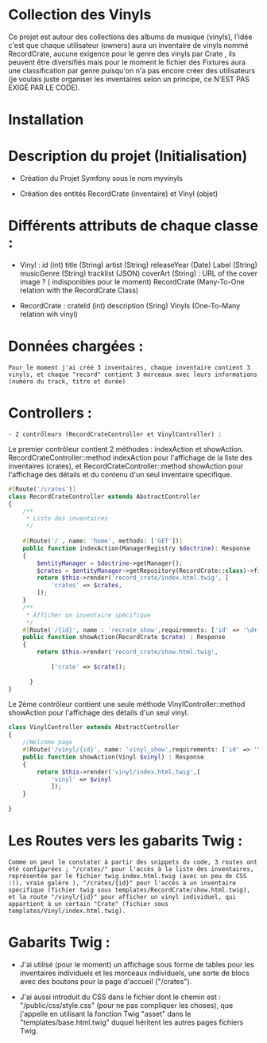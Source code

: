 # Collection des Vinyls

Ce projet est autour des collections des albums de musique (vinyls), l'idée c'est que chaque utilisateur (owners) aura un inventaire de vinyls nommé RecordCrate, aucune exigence pour le genre des vinyls par Crate , ils peuvent être diversifiés mais pour le moment le fichier des Fixtures aura une classification par genre puisqu'on n'a pas encore créer des utilisateurs (je voulais juste organiser les inventaires selon un principe, ce N'EST PAS EXIGÉ PAR LE CODE). 


# Installation 


# Description du projet (Initialisation)


- Création du Projet Symfony sous le nom myvinyls


- Création des entités RecordCrate (inventaire) et Vinyl (objet)

# Différents attributs de chaque classe :
  - Vinyl :
     id (int)
     title (String)
     artist (String)
     releaseYear (Date)
     Label (String)
     musicGenre (String)
     tracklist (JSON)
     coverArt (String) : URL of the cover image ? ( indisponibles pour le moment)
     RecordCrate (Many-To-One relation with the RecordCrate Class)

  - RecordCrate :
     crateId (int)
     description (Sring)
     Vinyls (One-To-Many relation wih vinyl)

# Données chargées :

    Pour le moment j'ai créé 3 inventaires, chaque inventaire contient 3 vinyls, et chaque "record" contient 3 morceaux avec leurs informations (numéro du track, titre et durée) 
    
# Controllers :
    
    - 2 contrôleurs (RecordCrateController et VinylController) : 
    
Le premier contrôleur contient 2 méthodes : indexAction et showAction. RecordCrateController::method indexAction pour l'affichage de la liste des inventaires (crates), et RecordCrateController::method showAction pour l'affichage des détails et du contenu d'un seul inventaire specifique.

```php
#[Route('/crates')]
class RecordCrateController extends AbstractController
{
    /**
     * Liste des inventaires
     */
    
    #[Route('/', name: 'home', methods: ['GET'])]
    public function indexAction(ManagerRegistry $doctrine): Response
    {
        $entityManager = $doctrine->getManager();
        $crates = $entityManager->getRepository(RecordCrate::class)->findAll();
        return $this->render('record_crate/index.html.twig', [
            'crates' => $crates,
        ]);
    }
    /**
     * Afficher un inventaire spécifique
     */
    #[Route('/{id}', name : 'recrate_show',requirements: ['id' => '\d+'], methods: ['GET'])]
    public function showAction(RecordCrate $crate) : Response 
    {
        return $this->render('record_crate/show.html.twig',
            
            ['crate' => $crate]);
            
      }
}
```
Le 2ème contrôleur contient une seule méthode VinylController::method showAction pour l'affichage des détails d'un seul vinyl.

```php
class VinylController extends AbstractController
{
    //Welcome page
    #[Route('/vinyl/{id}', name: 'vinyl_show',requirements: ['id' => '\d+'], methods : ['GET'])]
    public function showAction(Vinyl $vinyl) : Response
    {
        return $this->render('vinyl/index.html.twig',[
            'vinyl' => $vinyl
            ]);
    }
    
}
```
# Les Routes vers les gabarits Twig :

    Comme on peut le constater à partir des snippets du code, 3 routes ont été configurées ; "/crates/" pour l'accès à la liste des inventaires, représentée par le fichier twig index.html.twig (avec un peu de CSS :)), vraie galère ), "/crates/{id}" pour l'accès à un inventaire spécifique (fichier twig sous templates/RecordCrate/show.html.twig), et la route "/vinyl/{id}" pour afficher un vinyl individuel, qui appartient à un certain "Crate" (fichier sous templates/Vinyl/index.html.twig).


          
# Gabarits Twig :

- J'ai utilisé (pour le moment) un affichage sous forme de tables pour les inventaires individuels et les morceaux individuels, une sorte de blocs avec des boutons pour la page d'accueil ("/crates").

- J'ai aussi introduit du CSS dans le fichier dont le chemin est : "/public/css/style.css" (pour ne pas compliquer les choses), que j'appelle en utilisant la fonction Twig "asset" dans le "templates/base.html.twig" duquel héritent les autres pages fichiers Twig.




